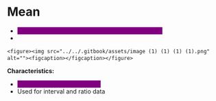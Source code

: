 # Mean

* <mark style="color:purple;background-color:purple;">**Sum of all values divided by the number of values**</mark>
*

    <figure><img src="../../.gitbook/assets/image (1) (1) (1) (1).png" alt=""><figcaption></figcaption></figure>

**Characteristics:**

* <mark style="color:purple;background-color:purple;">**Affected by extreme outliers**</mark>
* Used for interval and ratio data

